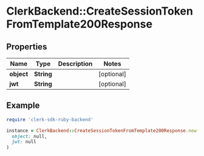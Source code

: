 # ClerkBackend::CreateSessionTokenFromTemplate200Response

## Properties

| Name | Type | Description | Notes |
| ---- | ---- | ----------- | ----- |
| **object** | **String** |  | [optional] |
| **jwt** | **String** |  | [optional] |

## Example

```ruby
require 'clerk-sdk-ruby-backend'

instance = ClerkBackend::CreateSessionTokenFromTemplate200Response.new(
  object: null,
  jwt: null
)
```

